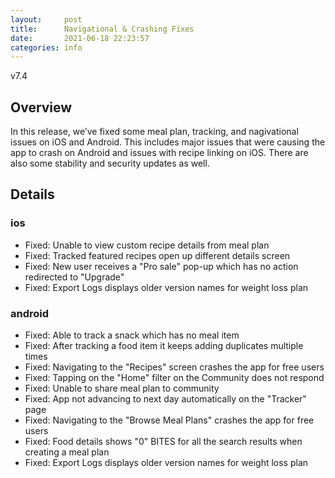 ```yaml
---
layout:     post
title:      Navigational & Crashing Fixes
date:       2021-06-18 22:23:57
categories: info
---
```


v7.4

## Overview

In this release, we’ve fixed some meal plan, tracking, and nagivational issues on iOS and Android. This includes major issues that were causing the app to crash on Android and issues with recipe linking on iOS. There are also some stability and security updates as well.

## Details
### ios
* Fixed: Unable to view custom recipe details from meal plan
* Fixed: Tracked featured recipes open up different details screen
* Fixed: New user receives a "Pro sale" pop-up which has no action redirected to "Upgrade"
* Fixed: Export Logs displays older version names for weight loss plan

### android
* Fixed: Able to track a snack which has no meal item
* Fixed: After tracking a food item it keeps adding duplicates multiple times
* Fixed: Navigating to the "Recipes" screen crashes the app for free users
* Fixed: Tapping on the "Home" filter on the Community does not respond
* Fixed: Unable to share meal plan to community
* Fixed: App not advancing to next day automatically on the "Tracker" page
* Fixed: Navigating to the "Browse Meal Plans" crashes the app for free users
* Fixed: Food details shows "0" BITES for all the search results when creating a meal plan
* Fixed: Export Logs displays older version names for weight loss plan
